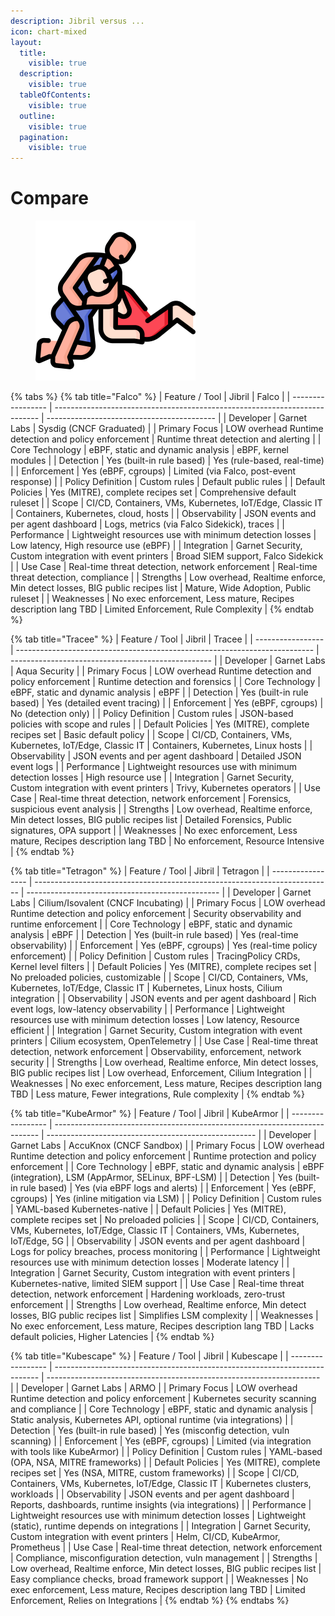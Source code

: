 ```yaml
---
description: Jibril versus ...
icon: chart-mixed
layout:
  title:
    visible: true
  description:
    visible: true
  tableOfContents:
    visible: true
  outline:
    visible: true
  pagination:
    visible: true
---
```


# Compare

<figure><img src="../../.gitbook/assets/image (1) (1).png" alt="" width="256"><figcaption></figcaption></figure>

{% tabs %}
{% tab title="Falco" %}
| Feature / Tool    | Jibril                                                                     | Falco                                      |
| ----------------- | -------------------------------------------------------------------------- | ------------------------------------------ |
| Developer         | Garnet Labs                                                                | Sysdig (CNCF Graduated)                    |
| Primary Focus     | LOW overhead Runtime detection and policy enforcement                      | Runtime threat detection and alerting      |
| Core Technology   | eBPF, static and dynamic analysis                                          | eBPF, kernel modules                       |
| Detection         | Yes (built-in rule based)                                                  | Yes (rule-based, real-time)                |
| Enforcement       | Yes (eBPF, cgroups)                                                        | Limited (via Falco, post-event response)   |
| Policy Definition | Custom rules                                                               | Default public rules                       |
| Default Policies  | Yes (MITRE), complete recipes set                                          | Comprehensive default ruleset              |
| Scope             | CI/CD, Containers, VMs, Kubernetes, IoT/Edge, Classic IT                   | Containers, Kubernetes, cloud, hosts       |
| Observability     | JSON events and per agent dashboard                                        | Logs, metrics (via Falco Sidekick), traces |
| Performance       | Lightweight resources use with minimum detection losses                    | Low latency, High resource use (eBPF)      |
| Integration       | Garnet Security, Custom integration with event printers                    | Broad SIEM support, Falco Sidekick         |
| Use Case          | Real-time threat detection, network enforcement                            | Real-time threat detection, compliance     |
| Strengths         | Low overhead, Realtime enforce, Min detect losses, BIG public recipes list | Mature, Wide Adoption, Public ruleset      |
| Weaknesses        | No exec enforcement, Less mature, Recipes description lang TBD             | Limited Enforcement, Rule Complexity       |
{% endtab %}

{% tab title="Tracee" %}
| Feature / Tool    | Jibril                                                                     | Tracee                                             |
| ----------------- | -------------------------------------------------------------------------- | -------------------------------------------------- |
| Developer         | Garnet Labs                                                                | Aqua Security                                      |
| Primary Focus     | LOW overhead Runtime detection and policy enforcement                      | Runtime detection and forensics                    |
| Core Technology   | eBPF, static and dynamic analysis                                          | eBPF                                               |
| Detection         | Yes (built-in rule based)                                                  | Yes (detailed event tracing)                       |
| Enforcement       | Yes (eBPF, cgroups)                                                        | No (detection only)                                |
| Policy Definition | Custom rules                                                               | JSON-based policies with scope and rules           |
| Default Policies  | Yes (MITRE), complete recipes set                                          | Basic default policy                               |
| Scope             | CI/CD, Containers, VMs, Kubernetes, IoT/Edge, Classic IT                   | Containers, Kubernetes, Linux hosts                |
| Observability     | JSON events and per agent dashboard                                        | Detailed JSON event logs                           |
| Performance       | Lightweight resources use with minimum detection losses                    | High resource use                                  |
| Integration       | Garnet Security, Custom integration with event printers                    | Trivy, Kubernetes operators                        |
| Use Case          | Real-time threat detection, network enforcement                            | Forensics, suspicious event analysis               |
| Strengths         | Low overhead, Realtime enforce, Min detect losses, BIG public recipes list | Detailed Forensics, Public signatures, OPA support |
| Weaknesses        | No exec enforcement, Less mature, Recipes description lang TBD             | No enforcement, Resource Intensive                 |
{% endtab %}

{% tab title="Tetragon" %}
| Feature / Tool    | Jibril                                                                     | Tetragon                                         |
| ----------------- | -------------------------------------------------------------------------- | ------------------------------------------------ |
| Developer         | Garnet Labs                                                                | Cilium/Isovalent (CNCF Incubating)               |
| Primary Focus     | LOW overhead Runtime detection and policy enforcement                      | Security observability and runtime enforcement   |
| Core Technology   | eBPF, static and dynamic analysis                                          | eBPF                                             |
| Detection         | Yes (built-in rule based)                                                  | Yes (real-time observability)                    |
| Enforcement       | Yes (eBPF, cgroups)                                                        | Yes (real-time policy enforcement)               |
| Policy Definition | Custom rules                                                               | TracingPolicy CRDs, Kernel level filters         |
| Default Policies  | Yes (MITRE), complete recipes set                                          | No preloaded policies, customizable              |
| Scope             | CI/CD, Containers, VMs, Kubernetes, IoT/Edge, Classic IT                   | Kubernetes, Linux hosts, Cilium integration      |
| Observability     | JSON events and per agent dashboard                                        | Rich event logs, low-latency observability       |
| Performance       | Lightweight resources use with minimum detection losses                    | Low latency, Resource efficient                  |
| Integration       | Garnet Security, Custom integration with event printers                    | Cilium ecosystem, OpenTelemetry                  |
| Use Case          | Real-time threat detection, network enforcement                            | Observability, enforcement, network security     |
| Strengths         | Low overhead, Realtime enforce, Min detect losses, BIG public recipes list | Low overhead, Enforcement, Cilium Integration    |
| Weaknesses        | No exec enforcement, Less mature, Recipes description lang TBD             | Less mature, Fewer integrations, Rule complexity |
{% endtab %}

{% tab title="KubeArmor" %}
| Feature / Tool    | Jibril                                                                     | KubeArmor                                            |
| ----------------- | -------------------------------------------------------------------------- | ---------------------------------------------------- |
| Developer         | Garnet Labs                                                                | AccuKnox (CNCF Sandbox)                              |
| Primary Focus     | LOW overhead Runtime detection and policy enforcement                      | Runtime protection and policy enforcement            |
| Core Technology   | eBPF, static and dynamic analysis                                          | eBPF (integration), LSM (AppArmor, SELinux, BPF-LSM) |
| Detection         | Yes (built-in rule based)                                                  | Yes (via eBPF logs and alerts)                       |
| Enforcement       | Yes (eBPF, cgroups)                                                        | Yes (inline mitigation via LSM)                      |
| Policy Definition | Custom rules                                                               | YAML-based Kubernetes-native                         |
| Default Policies  | Yes (MITRE), complete recipes set                                          | No preloaded policies                                |
| Scope             | CI/CD, Containers, VMs, Kubernetes, IoT/Edge, Classic IT                   | Containers, VMs, Kubernetes, IoT/Edge, 5G            |
| Observability     | JSON events and per agent dashboard                                        | Logs for policy breaches, process monitoring         |
| Performance       | Lightweight resources use with minimum detection losses                    | Moderate latency                                     |
| Integration       | Garnet Security, Custom integration with event printers                    | Kubernetes-native, limited SIEM support              |
| Use Case          | Real-time threat detection, network enforcement                            | Hardening workloads, zero-trust enforcement          |
| Strengths         | Low overhead, Realtime enforce, Min detect losses, BIG public recipes list | Simplifies LSM complexity                            |
| Weaknesses        | No exec enforcement, Less mature, Recipes description lang TBD             | Lacks default policies, Higher Latencies             |
{% endtab %}

{% tab title="Kubescape" %}
| Feature / Tool    | Jibril                                                                     | Kubescape                                                            |
| ----------------- | -------------------------------------------------------------------------- | -------------------------------------------------------------------- |
| Developer         | Garnet Labs                                                                | ARMO                                                                 |
| Primary Focus     | LOW overhead Runtime detection and policy enforcement                      | Kubernetes security scanning and compliance                          |
| Core Technology   | eBPF, static and dynamic analysis                                          | Static analysis, Kubernetes API, optional runtime (via integrations) |
| Detection         | Yes (built-in rule based)                                                  | Yes (misconfig detection, vuln scanning)                             |
| Enforcement       | Yes (eBPF, cgroups)                                                        | Limited (via integration with tools like KubeArmor)                  |
| Policy Definition | Custom rules                                                               | YAML-based (OPA, NSA, MITRE frameworks)                              |
| Default Policies  | Yes (MITRE), complete recipes set                                          | Yes (NSA, MITRE, custom frameworks)                                  |
| Scope             | CI/CD, Containers, VMs, Kubernetes, IoT/Edge, Classic IT                   | Kubernetes clusters, workloads                                       |
| Observability     | JSON events and per agent dashboard                                        | Reports, dashboards, runtime insights (via integrations)             |
| Performance       | Lightweight resources use with minimum detection losses                    | Lightweight (static), runtime depends on integrations                |
| Integration       | Garnet Security, Custom integration with event printers                    | Helm, CI/CD, KubeArmor, Prometheus                                   |
| Use Case          | Real-time threat detection, network enforcement                            | Compliance, misconfiguration detection, vuln management              |
| Strengths         | Low overhead, Realtime enforce, Min detect losses, BIG public recipes list | Easy compliance checks, broad framework support                      |
| Weaknesses        | No exec enforcement, Less mature, Recipes description lang TBD             | Limited Enforcement, Relies on Integrations                          |
{% endtab %}
{% endtabs %}
